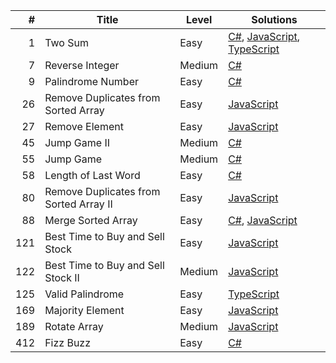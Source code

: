 | #  | Title  | Level |  Solutions |
|---:|---|---| --- |
| 1  | Two Sum | Easy | <a href="https://github.com/MytrucNguyen/LeetCodeProblems/tree/main/C%23/0001.TwoSum">C#</a>, <a href="https://github.com/MytrucNguyen/LeetCodeProblems/tree/main/JavaScript/0001.TwoSum">JavaScript</a>, <a href="https://github.com/MytrucNguyen/LeetCodeProblems/tree/main/TypeScript/0001.TwoSum">TypeScript</a>
| 7  | Reverse Integer| Medium | <a href="https://github.com/MytrucNguyen/LeetCodeProblems/tree/main/C%23/0007.ReverseInteger">C#</a>
| 9  | Palindrome Number | Easy | <a href="https://github.com/MytrucNguyen/LeetCodeProblems/tree/main/C%23/0009.PalindromeNumber">C#</a>
| 26  | Remove Duplicates from Sorted Array | Easy | <a href="https://github.com/MytrucNguyen/LeetCodeProblems/tree/main/JavaScript/0026.RemoveDuplicatesfromSortedArray">JavaScript</a>
| 27  | Remove Element | Easy | <a href="https://github.com/MytrucNguyen/LeetCodeProblems/tree/main/JavaScript/0027.RemoveElement">JavaScript</a>
| 45  | Jump Game II | Medium | <a href="https://github.com/MytrucNguyen/LeetCodeProblems/tree/main/C%23/0045.JumpGameII">C#</a>
| 55  | Jump Game | Medium  |  <a href="https://github.com/MytrucNguyen/LeetCodeProblems/tree/main/C%23/0055.JumpGame">C#</a>
| 58  | Length of Last Word | Easy  |  <a href="https://github.com/MytrucNguyen/LeetCodeProblems/tree/main/C%23/0058.LengthOfLastWord">C#</a>
| 80  | Remove Duplicates from Sorted Array II | Easy  |   <a href="https://github.com/MytrucNguyen/LeetCodeProblems/tree/main/JavaScript/0080.RemoveDuplicatesFromSortedArrayII">JavaScript</a>
| 88  | Merge Sorted Array | Easy  |   <a href="https://github.com/MytrucNguyen/LeetCodeProblems/tree/main/C%23/0088.MergeSortedArray">C#</a>, <a href="https://github.com/MytrucNguyen/LeetCodeProblems/tree/main/JavaScript/0088.MergeSortedArray">JavaScript</a>
| 121  | Best Time to Buy and Sell Stock | Easy |  <a href="https://github.com/MytrucNguyen/LeetCodeProblems/tree/main/JavaScript/0121.BestTimeToBuyAndSellStock">JavaScript</a>
| 122  | Best Time to Buy and Sell Stock II | Medium |  <a href="https://github.com/MytrucNguyen/LeetCodeProblems/tree/main/JavaScript/0122.BestTimeToBuyAndSellStockII">JavaScript</a>
| 125  | Valid Palindrome | Easy |  <a href="https://github.com/MytrucNguyen/LeetCodeProblems/tree/main/TypeScript/0125.ValidPalindrome">TypeScript</a>
| 169  | Majority Element | Easy |  <a href="https://github.com/MytrucNguyen/LeetCodeProblems/tree/main/JavaScript/0169.MajorityElement">JavaScript</a>
| 189  | Rotate Array | Medium |  <a href="https://github.com/MytrucNguyen/LeetCodeProblems/tree/main/JavaScript/0189.RotateArray">JavaScript</a>
| 412  | Fizz Buzz | Easy |  <a href="https://github.com/MytrucNguyen/LeetCodeProblems/tree/main/C%23/0412.FizzBuzz">C#</a>